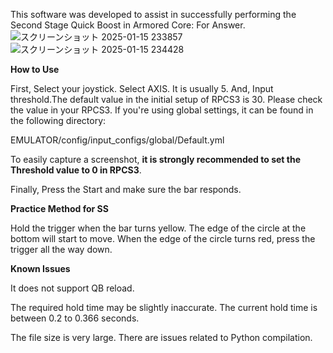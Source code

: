 This software was developed to assist in successfully performing the Second Stage Quick Boost in Armored Core: For Answer.
![スクリーンショット 2025-01-15 233857](https://github.com/user-attachments/assets/c2fec8dc-0ff8-41e4-bde4-d1d531cfc7f8)
![スクリーンショット 2025-01-15 234428](https://github.com/user-attachments/assets/077bdfbd-9840-4704-adbe-f48ffe7eedf1)


**How to Use**

First, Select your joystick.
Select AXIS. It is usually 5.
And, Input threshold.The default value in the initial setup of RPCS3 is 30. Please check the value in your RPCS3. If you're using global settings, it can be found in the following directory: 

EMULATOR/config/input_configs/global/Default.yml 

To easily capture a screenshot, **it is strongly recommended to set the Threshold value to 0 in RPCS3**.

Finally, Press the Start and make sure the bar responds.

**Practice Method for SS**

Hold the trigger when the bar turns yellow. The edge of the circle at the bottom will start to move. When the edge of the circle turns red, press the trigger all the way down.

**Known Issues**

It does not support QB reload.

The required hold time may be slightly inaccurate. The current hold time is between 0.2 to 0.366 seconds.

The file size is very large. There are issues related to Python compilation.
